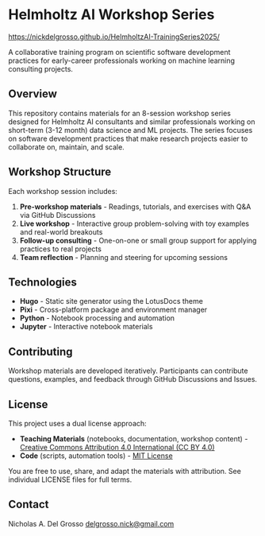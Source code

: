 # Helmholtz AI Workshop Series

https://nickdelgrosso.github.io/HelmholtzAI-TrainingSeries2025/

A collaborative training program on scientific software development practices for early-career professionals working on machine learning consulting projects.

## Overview

This repository contains materials for an 8-session workshop series designed for Helmholtz AI consultants and similar professionals working on short-term (3-12 month) data science and ML projects. The series focuses on software development practices that make research projects easier to collaborate on, maintain, and scale.


## Workshop Structure

Each workshop session includes:

1. **Pre-workshop materials** - Readings, tutorials, and exercises with Q&A via GitHub Discussions
2. **Live workshop** - Interactive group problem-solving with toy examples and real-world breakouts
3. **Follow-up consulting** - One-on-one or small group support for applying practices to real projects
4. **Team reflection** - Planning and steering for upcoming sessions

## Technologies

- **Hugo** - Static site generator using the LotusDocs theme
- **Pixi** - Cross-platform package and environment manager
- **Python** - Notebook processing and automation
- **Jupyter** - Interactive notebook materials

## Contributing

Workshop materials are developed iteratively. Participants can contribute questions, examples, and feedback through GitHub Discussions and Issues.

## License

This project uses a dual license approach:

- **Teaching Materials** (notebooks, documentation, workshop content) - [Creative Commons Attribution 4.0 International (CC BY 4.0)](https://creativecommons.org/licenses/by/4.0/)
- **Code** (scripts, automation tools) - [MIT License](LICENSE-CODE)

You are free to use, share, and adapt the materials with attribution. See individual LICENSE files for full terms.

## Contact

Nicholas A. Del Grosso <delgrosso.nick@gmail.com>
